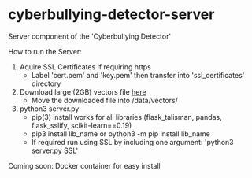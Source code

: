 # cyberbullying-detector-server
Server component of the 'Cyberbullying Detector'

How to run the Server:

1) Aquire SSL Certificates if requiring https
   - Label 'cert.pem' and 'key.pem' then transfer into 'ssl_certificates' directory
2) Download large (2GB) vectors file [here](https://drive.google.com/file/d/1H6uSF-L3drCNzaMyKOzeUCbrH0FxGseg/view)
   - Move the downloaded file into /data/vectors/
3) python3 server.py
   - pip(3) install works for all libraries (flask_talisman, pandas, flask_sslify, scikit-learn==0.19)
   - pip3 install lib_name or python3 -m pip install lib_name
   - If required run using SSL by including one argument: 'python3 server.py SSL'
   
   


Coming soon:
  Docker container for easy install
